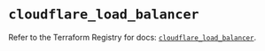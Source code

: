 # `cloudflare_load_balancer`

Refer to the Terraform Registry for docs: [`cloudflare_load_balancer`](https://registry.terraform.io/providers/cloudflare/cloudflare/4.33.0/docs/resources/load_balancer).
